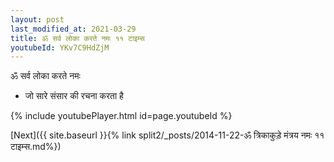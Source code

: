 ```yaml
---
layout: post
last_modified_at: 2021-03-29
title: ॐ सर्व लोका करते नमः ११ टाइम्स
youtubeId: YKv7C9HdZjM
---
```

 
 
 ॐ सर्व लोका करते नमः  
 
 -  जो सारे संसार की रचना करता है 
 
  
 
  
 
 
 
 
 
 


{% include youtubePlayer.html id=page.youtubeId %}
 
[Next]({{ site.baseurl }}{% link  split2/_posts/2014-11-22-ॐ त्रिकाकुड़े मंत्रय नमः ११ टाइम्स.md%})
 
